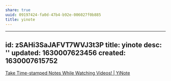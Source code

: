 ```yaml
---
share: true
uuid: 09197424-fa0d-47b4-b92e-006027f0b885
title: yinote
---
```

---
id: zSAHi3SaJAFVT7WVJ3t3P
title: yinote
desc: ''
updated: 1630007623456
created: 1630007615752
---

[Take Time-stamped Notes While Watching Videos! | YiNote](https://yinote.co/)